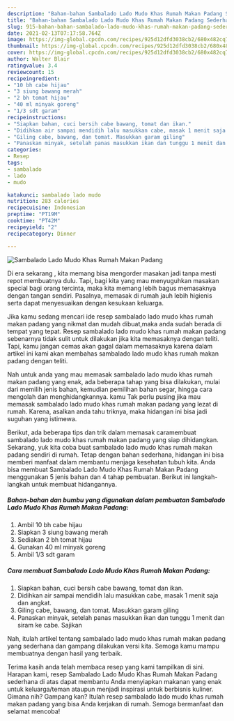 ```yaml
---
description: "Bahan-bahan Sambalado Lado Mudo Khas Rumah Makan Padang Sederhana dan Mudah Dibuat"
title: "Bahan-bahan Sambalado Lado Mudo Khas Rumah Makan Padang Sederhana dan Mudah Dibuat"
slug: 915-bahan-bahan-sambalado-lado-mudo-khas-rumah-makan-padang-sederhana-dan-mudah-dibuat
date: 2021-02-13T07:17:58.764Z
image: https://img-global.cpcdn.com/recipes/925d12dfd3038cb2/680x482cq70/sambalado-lado-mudo-khas-rumah-makan-padang-foto-resep-utama.jpg
thumbnail: https://img-global.cpcdn.com/recipes/925d12dfd3038cb2/680x482cq70/sambalado-lado-mudo-khas-rumah-makan-padang-foto-resep-utama.jpg
cover: https://img-global.cpcdn.com/recipes/925d12dfd3038cb2/680x482cq70/sambalado-lado-mudo-khas-rumah-makan-padang-foto-resep-utama.jpg
author: Walter Blair
ratingvalue: 3.4
reviewcount: 15
recipeingredient:
- "10 bh cabe hijau"
- "3 siung bawang merah"
- "2 bh tomat hijau"
- "40 ml minyak goreng"
- "1/3 sdt garam"
recipeinstructions:
- "Siapkan bahan, cuci bersih cabe bawang, tomat dan ikan."
- "Didihkan air sampai mendidih lalu masukkan cabe, masak 1 menit saja dan angkat."
- "Giling cabe, bawang, dan tomat. Masukkan garam giling"
- "Panaskan minyak, setelah panas masukkan ikan dan tunggu 1 menit dan siram ke cabe. Sajikan"
categories:
- Resep
tags:
- sambalado
- lado
- mudo

katakunci: sambalado lado mudo 
nutrition: 283 calories
recipecuisine: Indonesian
preptime: "PT19M"
cooktime: "PT42M"
recipeyield: "2"
recipecategory: Dinner

---
```



![Sambalado Lado Mudo Khas Rumah Makan Padang](https://img-global.cpcdn.com/recipes/925d12dfd3038cb2/680x482cq70/sambalado-lado-mudo-khas-rumah-makan-padang-foto-resep-utama.jpg)

Di era  sekarang , kita memang bisa mengorder masakan jadi tanpa mesti repot membuatnya dulu. Tapi, bagi kita yang mau menyuguhkan masakan special bagi orang tercinta, maka kita memang lebih bagus memasaknya dengan tangan sendiri. Pasalnya, memasak di rumah jauh lebih higienis serta dapat menyesuaikan dengan kesukaan keluarga.

Jika kamu sedang mencari ide resep sambalado lado mudo khas rumah makan padang yang nikmat dan mudah dibuat,maka anda sudah berada di tempat yang tepat. Resep sambalado lado mudo khas rumah makan padang  sebenarnya tidak sulit untuk dilakukan jika kita memasaknya dengan teliti. Tapi, kamu jangan cemas akan gagal dalam memasaknya 
karena dalam artikel ini kami akan membahas sambalado lado mudo khas rumah makan padang dengan teliti.  



Nah untuk anda yang mau memasak sambalado lado mudo khas rumah makan padang yang enak, ada beberapa tahap yang bisa dilakukan, mulai dari memilih jenis bahan, kemudian pemilihan bahan segar, hingga cara mengolah dan menghidangkannya. kamu Tak perlu pusing jika mau memasak sambalado lado mudo khas rumah makan padang yang lezat di rumah. Karena, asalkan anda  tahu triknya, maka hidangan ini bisa jadi suguhan yang istimewa.

Berikut, ada beberapa tips dan trik dalam memasak caramembuat sambalado lado mudo khas rumah makan padang yang siap dihidangkan. Sekarang, yuk kita coba buat sambalado lado mudo khas rumah makan padang sendiri di rumah. Tetap dengan bahan sederhana, hidangan ini bisa memberi manfaat dalam membantu menjaga kesehatan tubuh kita. Anda bisa membuat Sambalado Lado Mudo Khas Rumah Makan Padang menggunakan 5 jenis bahan dan 4 tahap pembuatan. Berikut ini langkah-langkah untuk membuat hidangannya.

<!--inarticleads1-->

##### Bahan-bahan dan bumbu yang digunakan dalam pembuatan Sambalado Lado Mudo Khas Rumah Makan Padang:

1. Ambil 10 bh cabe hijau
1. Siapkan 3 siung bawang merah
1. Sediakan 2 bh tomat hijau
1. Gunakan 40 ml minyak goreng
1. Ambil 1/3 sdt garam




<!--inarticleads2-->

##### Cara membuat Sambalado Lado Mudo Khas Rumah Makan Padang:

1. Siapkan bahan, cuci bersih cabe bawang, tomat dan ikan.
1. Didihkan air sampai mendidih lalu masukkan cabe, masak 1 menit saja dan angkat.
1. Giling cabe, bawang, dan tomat. Masukkan garam giling
1. Panaskan minyak, setelah panas masukkan ikan dan tunggu 1 menit dan siram ke cabe. Sajikan




Nah, itulah artikel tentang  sambalado lado mudo khas rumah makan padang  yang sederhana dan gampang dilakukan versi kita. Semoga kamu mampu membuatnya dengan hasil yang terbaik. 

Terima kasih anda telah membaca resep yang kami tampilkan di sini. Harapan kami, resep  Sambalado Lado Mudo Khas Rumah Makan Padang sederhana di atas dapat membantu Anda menyiapkan makanan yang enak untuk keluarga/teman ataupun menjadi inspirasi untuk berbisnis kuliner. Gimana nih? Gampang kan? Itulah resep sambalado lado mudo khas rumah makan padang yang bisa Anda kerjakan di rumah. Semoga bermanfaat dan selamat mencoba!


